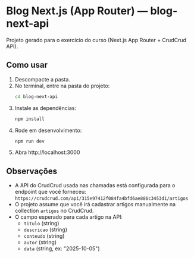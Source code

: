 # Blog Next.js (App Router) — blog-next-api

Projeto gerado para o exercício do curso (Next.js App Router + CrudCrud API).

## Como usar

1. Descompacte a pasta.
2. No terminal, entre na pasta do projeto:
   ```bash
   cd blog-next-api
   ```
3. Instale as dependências:
   ```bash
   npm install
   ```
4. Rode em desenvolvimento:
   ```bash
   npm run dev
   ```
5. Abra http://localhost:3000

## Observações
- A API do CrudCrud usada nas chamadas está configurada para o endpoint que você forneceu:
  `https://crudcrud.com/api/315e97412f084fa4bfd6ae886c3453d1/artigos`
- O projeto assume que você irá cadastrar artigos manualmente na collection `artigos` no CrudCrud.
- O campo esperado para cada artigo na API:
  - `titulo` (string)
  - `descricao` (string)
  - `conteudo` (string)
  - `autor` (string)
  - `data` (string, ex: "2025-10-05")

